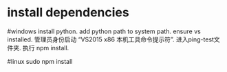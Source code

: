# install dependencies

#windows
install python.
add python path to system path.
ensure vs installed.
管理员身份启动 “VS2015 x86 本机工具命令提示符”.
进入ping-test文件夹.
执行 npm install.


#linux
sudo npm install
